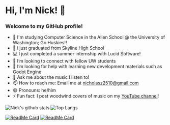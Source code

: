 # Hi, I'm Nick! 👋

### Welcome to my GitHub profile!

- 🔭 I'm studying Computer Science in the Allen School @ the University of Washington; Go Huskies!! 
- 🌱 I just graduated from Skyline High School
- 💻 I just completed a summer internship with Lucid Software!
- 👯 I’m looking to connect with fellow UW students
- 🤔 I’m looking for help with learning new development materials such as Godot Engine
- 💬 Ask me about the music I listen to!
- 📫 How to reach me: Email me at <nicholasz2510@gmail.com>
- 😄 Pronouns: he/him
- ⚡ Fun fact: I post woodwind covers of music on my [YouTube channel](https://www.youtube.com/nicholasz2510)!

![Nick's github stats](https://github-readme-stats.vercel.app/api?username=nicholasz2510&theme=algolia&show_icons=true&count_private=true)
![Top Langs](https://github-readme-stats.vercel.app/api/top-langs/?username=nicholasz2510&layout=compact&theme=algolia)

[![ReadMe Card](https://github-readme-stats.vercel.app/api/pin/?username=nicholasz2510&repo=General&theme=algolia)](https://github.com/nicholasz2510/General)
[![ReadMe Card](https://github-readme-stats.vercel.app/api/pin/?username=nicholasz2510&repo=nicholasz2510.github.io&theme=algolia)](https://github.com/nicholasz2510/nicholasz2510.github.io)

<!--
-->
